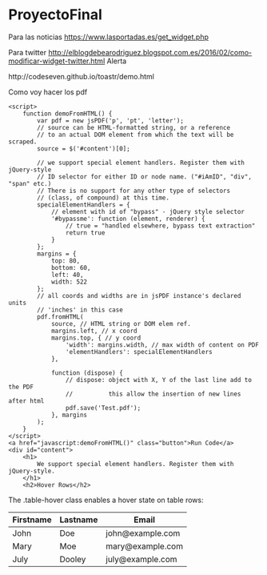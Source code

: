 # ProyectoFinal
Para las noticias 
https://www.lasportadas.es/get_widget.php

Para twitter
http://elblogdebearodriguez.blogspot.com.es/2016/02/como-modificar-widget-twitter.html
Alerta 
<link rel="stylesheet" href="https://cdnjs.cloudflare.com/ajax/libs/toastr.js/latest/toastr.min.css">
<script src="https://cdnjs.cloudflare.com/ajax/libs/toastr.js/latest/toastr.min.js"></script>
http://codeseven.github.io/toastr/demo.html


Como voy hacer los pdf

<script src="https://cdnjs.cloudflare.com/ajax/libs/jspdf/1.3.2/jspdf.min.js"></script>



    <script>
        function demoFromHTML() {
            var pdf = new jsPDF('p', 'pt', 'letter');
            // source can be HTML-formatted string, or a reference
            // to an actual DOM element from which the text will be scraped.
            source = $('#content')[0];

            // we support special element handlers. Register them with jQuery-style
            // ID selector for either ID or node name. ("#iAmID", "div", "span" etc.)
            // There is no support for any other type of selectors
            // (class, of compound) at this time.
            specialElementHandlers = {
                // element with id of "bypass" - jQuery style selector
                '#bypassme': function (element, renderer) {
                    // true = "handled elsewhere, bypass text extraction"
                    return true
                }
            };
            margins = {
                top: 80,
                bottom: 60,
                left: 40,
                width: 522
            };
            // all coords and widths are in jsPDF instance's declared units
            // 'inches' in this case
            pdf.fromHTML(
                source, // HTML string or DOM elem ref.
                margins.left, // x coord
                margins.top, { // y coord
                    'width': margins.width, // max width of content on PDF
                    'elementHandlers': specialElementHandlers
                },

                function (dispose) {
                    // dispose: object with X, Y of the last line add to the PDF
                    //          this allow the insertion of new lines after html
                    pdf.save('Test.pdf');
                }, margins
            );
        }
    </script>
    <a href="javascript:demoFromHTML()" class="button">Run Code</a>
    <div id="content">
        <h1>
            We support special element handlers. Register them with jQuery-style.
        </h1>
        <h2>Hover Rows</h2>
  <p>The .table-hover class enables a hover state on table rows:</p>
  <table class="table table-hover">
    <thead>
      <tr>
        <th>Firstname</th>
        <th>Lastname</th>
        <th>Email</th>
      </tr>
    </thead>
    <tbody>
      <tr>
        <td>John</td>
        <td>Doe</td>
        <td>john@example.com</td>
      </tr>
      <tr>
        <td>Mary</td>
        <td>Moe</td>
        <td>mary@example.com</td>
      </tr>
      <tr>
        <td>July</td>
        <td>Dooley</td>
        <td>july@example.com</td>
      </tr>
    </tbody>
  </table>
    </div>
